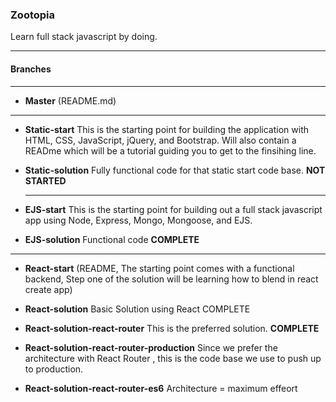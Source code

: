 ### Zootopia

Learn full stack javascript by doing.

----
#### Branches

----

* __Master__ (README.md)

----

* __Static-start__ This is the starting point for building the application with HTML, CSS, JavaScript, jQuery, and Bootstrap. Will also contain a READme which will be a tutorial guiding you to get to the finsihing line.

* __Static-solution__ Fully functional code for that static start code base. __NOT STARTED__

  ----

* __EJS-start__ This is the starting point for building out a full stack javascript app using Node, Express, Mongo, Mongoose, and EJS.


* __EJS-solution__ Functional code __COMPLETE__

----

* __React-start__ (README, The starting point comes with a functional backend, Step one of the solution will be learning how to blend in react create app)

* __React-solution__ Basic Solution using React COMPLETE

* __React-solution-react-router__ This is the preferred solution. __COMPLETE__

* __React-solution-react-router-production__ Since we prefer the architecture with React Router , this is the code base we use to push up to production.

* __React-solution-react-router-es6__ Architecture = maximum effeort
